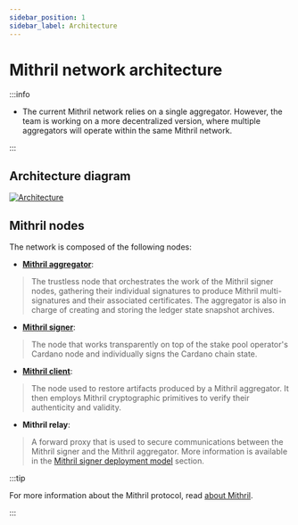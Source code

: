 ```yaml
---
sidebar_position: 1
sidebar_label: Architecture
---
```


# Mithril network architecture

:::info

- The current Mithril network relies on a single aggregator. However, the team is working on a more decentralized version, where multiple aggregators will operate within the same Mithril network.

:::

## Architecture diagram

[![Architecture](images/architecture.svg)](images/architecture.svg)

## Mithril nodes

The network is composed of the following nodes:

- [**Mithril aggregator**](./aggregator.md):

> The trustless node that orchestrates the work of the Mithril signer nodes, gathering their individual signatures to produce Mithril multi-signatures and their associated certificates. The aggregator is also in charge of creating and storing the ledger state snapshot archives.

- [**Mithril signer**](./signer.md):

> The node that works transparently on top of the stake pool operator's Cardano node and individually signs the Cardano chain state.

- [**Mithril client**](./client.md):

> The node used to restore artifacts produced by a Mithril aggregator. It then employs Mithril cryptographic primitives to verify their authenticity and validity.

- **Mithril relay**:

> A forward proxy that is used to secure communications between the Mithril signer and the Mithril aggregator. More information is available in the [Mithril signer deployment model](../../manual/operate/run-signer-node.md#mithril-signer-deployment-model) section.

:::tip

For more information about the Mithril protocol, read [about Mithril](../mithril-protocol/protocol.md).

:::
